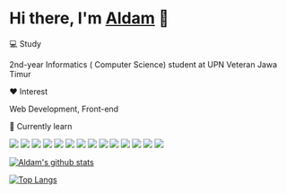 # Hi there, I'm [Aldam](https://github.com/fihrisaldama015) 👋

💻 Study

2nd-year Informatics ( Computer Science) student at UPN Veteran Jawa Timur

❤️ Interest

Web Development, Front-end

📖 Currently learn

![](http://img.shields.io/badge/HTML5-E34F26?style=for-the-badge&logo=html5&logoColor=white)
![](http://img.shields.io/badge/CSS3-1572B6?style=for-the-badge&logo=css3&logoColor=white)
![](http://img.shields.io/badge/-TailwindCSS-white?logo=tailwindcss&style=flat&logoColor=white&color=3B82F6)
![](http://img.shields.io/badge/Bootstrap-563D7C?style=for-the-badge&logo=bootstrap&logoColor=white)
![](http://img.shields.io/badge/-JavaScript-white?logo=javascript&style=flat&logoColor=black&color=F7DF1E)
![](http://img.shields.io/badge/-TypeScript-white?logo=typescript&style=flat&logoColor=white&color=3178C6)
![](http://img.shields.io/badge/-React-white?logo=react&style=flat&logoColor=black&color=61DAFB)
![](http://img.shields.io/badge/-Next.js-white?logo=next.js&style=flat&logoColor=white&color=000000)
![](http://img.shields.io/badge/-Firebase-black?logo=firebase&style=flat&logoColor=orange&color=FFFFFF)
![](http://img.shields.io/badge/MySQL-00000F?style=for-the-badge&logo=mysql&logoColor=white)
![](http://img.shields.io/badge/MongoDB-4EA94B?style=for-the-badge&logo=mongodb&logoColor=white)
![](http://img.shields.io/badge/json%20web%20tokens-323330?style=for-the-badge&logo=json-web-tokens&logoColor=pink)
![](http://img.shields.io/badge/C-00599C?style=for-the-badge&logo=c&logoColor=white)
![](http://img.shields.io/badge/PHP-777BB4?style=for-the-badge&logo=php&logoColor=white)


[![Aldam's github stats](https://github-readme-stats.vercel.app/api?username=fihrisaldama015&show_icons=true&theme=tokyonight)](https://github.com/fihrisaldama015)

[![Top Langs](https://github-readme-stats.vercel.app/api/top-langs/?username=fihrisaldama015&layout=compact&theme=tokyonight)](https://github.com/fihrisaldama015/github-readme-stats)
